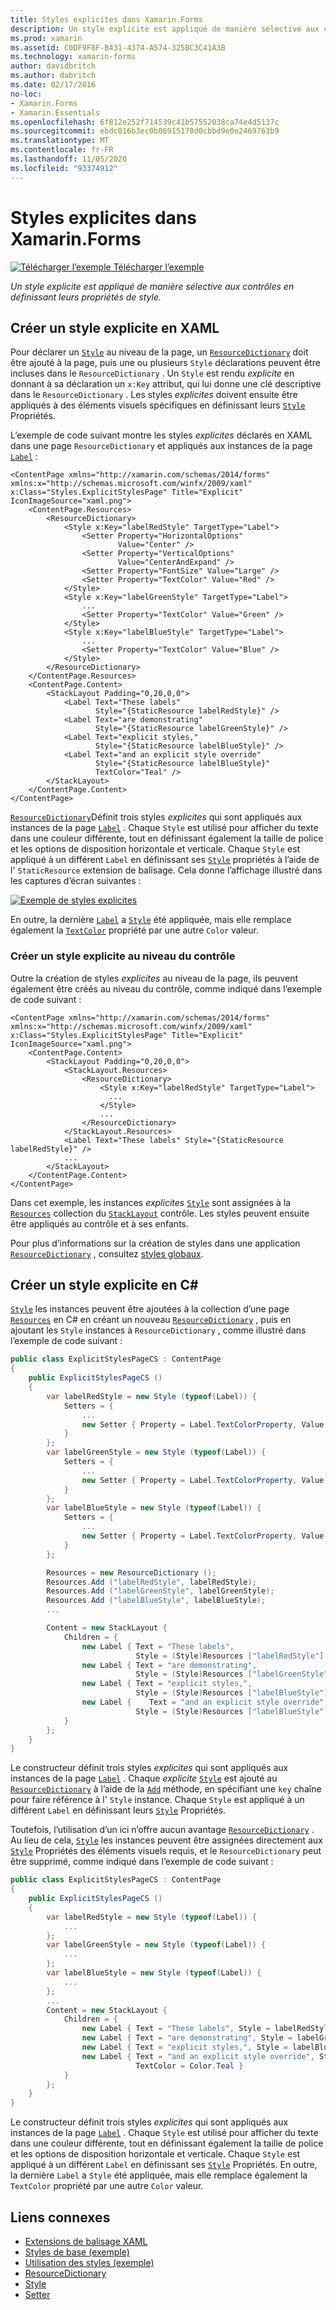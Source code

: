 ```yaml
---
title: Styles explicites dans Xamarin.Forms
description: Un style explicite est appliqué de manière sélective aux contrôles en définissant leurs propriétés de style. Cet article explique comment utiliser des styles explicites dans une Xamarin.Forms application.
ms.prod: xamarin
ms.assetid: C0DF9F8F-B431-4374-A574-325BC3C41A3B
ms.technology: xamarin-forms
author: davidbritch
ms.author: dabritch
ms.date: 02/17/2016
no-loc:
- Xamarin.Forms
- Xamarin.Essentials
ms.openlocfilehash: 6f812e252f714539c41b57552038ca74e4d5137c
ms.sourcegitcommit: ebdc016b3ec0b06915170d0cbbd9e0e2469763b9
ms.translationtype: MT
ms.contentlocale: fr-FR
ms.lasthandoff: 11/05/2020
ms.locfileid: "93374912"
---
```

# <a name="explicit-styles-in-no-locxamarinforms"></a>Styles explicites dans Xamarin.Forms

[![Télécharger l’exemple](~/media/shared/download.png) Télécharger l’exemple](/samples/xamarin/xamarin-forms-samples/userinterface-styles-basicstyles)

_Un style explicite est appliqué de manière sélective aux contrôles en définissant leurs propriétés de style._

## <a name="create-an-explicit-style-in-xaml"></a>Créer un style explicite en XAML

Pour déclarer un [`Style`](xref:Xamarin.Forms.Style) au niveau de la page, un [`ResourceDictionary`](xref:Xamarin.Forms.ResourceDictionary) doit être ajouté à la page, puis une ou plusieurs `Style` déclarations peuvent être incluses dans le `ResourceDictionary` . Un `Style` est rendu *explicite* en donnant à sa déclaration un `x:Key` attribut, qui lui donne une clé descriptive dans le `ResourceDictionary` . Les styles *explicites* doivent ensuite être appliqués à des éléments visuels spécifiques en définissant leurs [`Style`](xref:Xamarin.Forms.NavigableElement.Style) Propriétés.

L’exemple de code suivant montre les styles *explicites* déclarés en XAML dans une page `ResourceDictionary` et appliqués aux instances de la page [`Label`](xref:Xamarin.Forms.Label) :

```xaml
<ContentPage xmlns="http://xamarin.com/schemas/2014/forms" xmlns:x="http://schemas.microsoft.com/winfx/2009/xaml" x:Class="Styles.ExplicitStylesPage" Title="Explicit" IconImageSource="xaml.png">
    <ContentPage.Resources>
        <ResourceDictionary>
            <Style x:Key="labelRedStyle" TargetType="Label">
                <Setter Property="HorizontalOptions"
                        Value="Center" />
                <Setter Property="VerticalOptions"
                        Value="CenterAndExpand" />
                <Setter Property="FontSize" Value="Large" />
                <Setter Property="TextColor" Value="Red" />
            </Style>
            <Style x:Key="labelGreenStyle" TargetType="Label">
                ...
                <Setter Property="TextColor" Value="Green" />
            </Style>
            <Style x:Key="labelBlueStyle" TargetType="Label">
                ...
                <Setter Property="TextColor" Value="Blue" />
            </Style>
        </ResourceDictionary>
    </ContentPage.Resources>
    <ContentPage.Content>
        <StackLayout Padding="0,20,0,0">
            <Label Text="These labels"
                   Style="{StaticResource labelRedStyle}" />
            <Label Text="are demonstrating"
                   Style="{StaticResource labelGreenStyle}" />
            <Label Text="explicit styles,"
                   Style="{StaticResource labelBlueStyle}" />
            <Label Text="and an explicit style override"
                   Style="{StaticResource labelBlueStyle}"
                   TextColor="Teal" />
        </StackLayout>
    </ContentPage.Content>
</ContentPage>
```

[`ResourceDictionary`](xref:Xamarin.Forms.ResourceDictionary)Définit trois styles *explicites* qui sont appliqués aux instances de la page [`Label`](xref:Xamarin.Forms.Label) . Chaque `Style` est utilisé pour afficher du texte dans une couleur différente, tout en définissant également la taille de police et les options de disposition horizontale et verticale. Chaque `Style` est appliqué à un différent `Label` en définissant ses [`Style`](xref:Xamarin.Forms.NavigableElement.Style) propriétés à l’aide de l' `StaticResource` extension de balisage. Cela donne l’affichage illustré dans les captures d’écran suivantes :

[![Exemple de styles explicites](explicit-images/explicit-styles.png)](explicit-images/explicit-styles-large.png#lightbox)

En outre, la dernière [`Label`](xref:Xamarin.Forms.Label) a [`Style`](xref:Xamarin.Forms.Style) été appliquée, mais elle remplace également la [`TextColor`](xref:Xamarin.Forms.Label.TextColor) propriété par une autre `Color` valeur.

### <a name="create-an-explicit-style-at-the-control-level"></a>Créer un style explicite au niveau du contrôle

Outre la création de styles *explicites* au niveau de la page, ils peuvent également être créés au niveau du contrôle, comme indiqué dans l’exemple de code suivant :

```xaml
<ContentPage xmlns="http://xamarin.com/schemas/2014/forms" xmlns:x="http://schemas.microsoft.com/winfx/2009/xaml" x:Class="Styles.ExplicitStylesPage" Title="Explicit" IconImageSource="xaml.png">
    <ContentPage.Content>
        <StackLayout Padding="0,20,0,0">
            <StackLayout.Resources>
                <ResourceDictionary>
                    <Style x:Key="labelRedStyle" TargetType="Label">
                      ...
                    </Style>
                    ...
                </ResourceDictionary>
            </StackLayout.Resources>
            <Label Text="These labels" Style="{StaticResource labelRedStyle}" />
            ...
        </StackLayout>
    </ContentPage.Content>
</ContentPage>
```

Dans cet exemple, les instances *explicites* [`Style`](xref:Xamarin.Forms.Style) sont assignées à la [`Resources`](xref:Xamarin.Forms.VisualElement.Resources) collection du [`StackLayout`](xref:Xamarin.Forms.StackLayout) contrôle. Les styles peuvent ensuite être appliqués au contrôle et à ses enfants.

Pour plus d’informations sur la création de styles dans une application [`ResourceDictionary`](xref:Xamarin.Forms.ResourceDictionary) , consultez [styles globaux](~/xamarin-forms/user-interface/styles/application.md).

## <a name="create-an-explicit-style-in-c35"></a>Créer un style explicite en C&#35;

[`Style`](xref:Xamarin.Forms.Style) les instances peuvent être ajoutées à la collection d’une page [`Resources`](xref:Xamarin.Forms.VisualElement.Resources) en C# en créant un nouveau [`ResourceDictionary`](xref:Xamarin.Forms.ResourceDictionary) , puis en ajoutant les `Style` instances à `ResourceDictionary` , comme illustré dans l’exemple de code suivant :

```csharp
public class ExplicitStylesPageCS : ContentPage
{
    public ExplicitStylesPageCS ()
    {
        var labelRedStyle = new Style (typeof(Label)) {
            Setters = {
                ...
                new Setter { Property = Label.TextColorProperty, Value = Color.Red    }
            }
        };
        var labelGreenStyle = new Style (typeof(Label)) {
            Setters = {
                ...
                new Setter { Property = Label.TextColorProperty, Value = Color.Green }
            }
        };
        var labelBlueStyle = new Style (typeof(Label)) {
            Setters = {
                ...
                new Setter { Property = Label.TextColorProperty, Value = Color.Blue }
            }
        };

        Resources = new ResourceDictionary ();
        Resources.Add ("labelRedStyle", labelRedStyle);
        Resources.Add ("labelGreenStyle", labelGreenStyle);
        Resources.Add ("labelBlueStyle", labelBlueStyle);
        ...

        Content = new StackLayout {
            Children = {
                new Label { Text = "These labels",
                            Style = (Style)Resources ["labelRedStyle"] },
                new Label { Text = "are demonstrating",
                            Style = (Style)Resources ["labelGreenStyle"] },
                new Label { Text = "explicit styles,",
                            Style = (Style)Resources ["labelBlueStyle"] },
                new Label {    Text = "and an explicit style override",
                            Style = (Style)Resources ["labelBlueStyle"], TextColor = Color.Teal }
            }
        };
    }
}
```

Le constructeur définit trois styles *explicites* qui sont appliqués aux instances de la page [`Label`](xref:Xamarin.Forms.Label) . Chaque *explicite* [`Style`](xref:Xamarin.Forms.Style) est ajouté au [`ResourceDictionary`](xref:Xamarin.Forms.ResourceDictionary) à l’aide de la [`Add`](xref:Xamarin.Forms.ResourceDictionary.Add(System.String,System.Object)) méthode, en spécifiant une `key` chaîne pour faire référence à l' `Style` instance. Chaque `Style` est appliqué à un différent `Label` en définissant leurs [`Style`](xref:Xamarin.Forms.NavigableElement.Style) Propriétés.

Toutefois, l’utilisation d’un ici n’offre aucun avantage [`ResourceDictionary`](xref:Xamarin.Forms.ResourceDictionary) . Au lieu de cela, [`Style`](xref:Xamarin.Forms.Style) les instances peuvent être assignées directement aux [`Style`](xref:Xamarin.Forms.NavigableElement.Style) Propriétés des éléments visuels requis, et le `ResourceDictionary` peut être supprimé, comme indiqué dans l’exemple de code suivant :

```csharp
public class ExplicitStylesPageCS : ContentPage
{
    public ExplicitStylesPageCS ()
    {
        var labelRedStyle = new Style (typeof(Label)) {
            ...
        };
        var labelGreenStyle = new Style (typeof(Label)) {
            ...
        };
        var labelBlueStyle = new Style (typeof(Label)) {
            ...
        };
        ...
        Content = new StackLayout {
            Children = {
                new Label { Text = "These labels", Style = labelRedStyle },
                new Label { Text = "are demonstrating", Style = labelGreenStyle },
                new Label { Text = "explicit styles,", Style = labelBlueStyle },
                new Label { Text = "and an explicit style override", Style = labelBlueStyle,
                            TextColor = Color.Teal }
            }
        };
    }
}
```

Le constructeur définit trois styles *explicites* qui sont appliqués aux instances de la page [`Label`](xref:Xamarin.Forms.Label) . Chaque `Style` est utilisé pour afficher du texte dans une couleur différente, tout en définissant également la taille de police et les options de disposition horizontale et verticale. Chaque `Style` est appliqué à un différent `Label` en définissant ses [`Style`](xref:Xamarin.Forms.NavigableElement.Style) Propriétés. En outre, la dernière `Label` a `Style` été appliquée, mais elle remplace également la `TextColor` propriété par une autre `Color` valeur.

## <a name="related-links"></a>Liens connexes

- [Extensions de balisage XAML](~/xamarin-forms/xaml/xaml-basics/xaml-markup-extensions.md)
- [Styles de base (exemple)](/samples/xamarin/xamarin-forms-samples/userinterface-styles-basicstyles)
- [Utilisation des styles (exemple)](/samples/xamarin/xamarin-forms-samples/workingwithstyles)
- [ResourceDictionary](xref:Xamarin.Forms.ResourceDictionary)
- [Style](xref:Xamarin.Forms.Style)
- [Setter](xref:Xamarin.Forms.Setter)